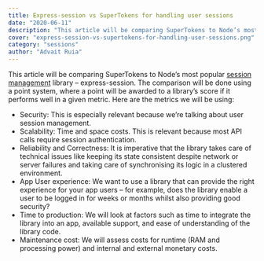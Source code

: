 ```yaml
---
title: Express-session vs SuperTokens for handling user sessions
date: "2020-06-11"
description: "This article will be comparing SuperTokens to Node’s most popular session management library– express-session. Learn more about the comparison based on different security and performance metrics."
cover: "express-session-vs-supertokens-for-handling-user-sessions.png"
category: "sessions"
author: "Advait Ruia"
---
```


This article will be comparing SuperTokens to Node’s most popular [session management](https://www.packetlabs.net/posts/session-management/) library – express-session. The comparison will be done using a point system, where a point will be awarded to a library’s score if it performs well in a given metric. Here are the metrics we will be using:

- Security: This is especially relevant because we’re talking about user session management.
- Scalability: Time and space costs. This is relevant because most API calls require session authentication.
- Reliability and Correctness: It is imperative that the library takes care of technical issues like keeping its state consistent despite network or server failures and taking care of synchronising its logic in a clustered environment.
- App User experience: We want to use a library that can provide the right experience for your app users – for example, does the library enable a user to be logged in for weeks or months whilst also providing good security?
- Time to production: We will look at factors such as time to integrate the library into an app, available support, and ease of understanding of the library code.
- Maintenance cost: We will assess costs for runtime (RAM and processing power) and internal and external monetary costs.